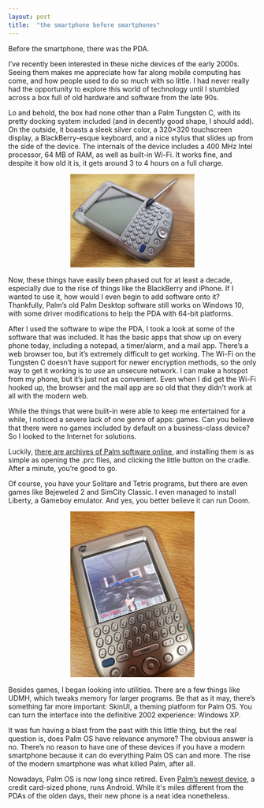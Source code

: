 ```yaml
---
layout: post
title:  "the smartphone before smartphones"
---
```


Before the smartphone, there was the PDA.

I’ve recently been interested in these niche devices of the early 2000s. Seeing them makes me appreciate how far along mobile computing has come, and how people used to do so much with so little. I had never really had the opportunity to explore this world of technology until I stumbled across a box full of old hardware and software from the late 90s.

Lo and behold, the box had none other than a Palm Tungsten C, with its pretty docking system included (and in decently good shape, I should add). On the outside, it boasts a sleek silver color, a 320×320 touchscreen display, a BlackBerry-esque keyboard, and a nice stylus that slides up from the side of the device. The internals of the device includes a 400 MHz Intel processor, 64 MB of RAM, as well as built-in Wi-Fi. It works fine, and despite it how old it is, it gets around 3 to 4 hours on a full charge.

<center><img width="50%" height="50%" src="/assets/img/smartphone-before-smartphones/sleek.jpg"></center>

Now, these things have easily been phased out for at least a decade, especially due to the rise of things like the BlackBerry and iPhone. If I wanted to use it, how would I even begin to add software onto it? Thankfully, Palm’s old Palm Desktop software still works on Windows 10, with some driver modifications to help the PDA with 64-bit platforms.

After I used the software to wipe the PDA, I took a look at some of the software that was included. It has the basic apps that show up on every phone today, including a notepad, a timer/alarm, and a mail app. There’s a web browser too, but it’s extremely difficult to get working. The Wi-Fi on the Tungsten C doesn’t have support for newer encryption methods, so the only way to get it working is to use an unsecure network. I can make a hotspot from my phone, but it’s just not as convenient. Even when I did get the Wi-Fi hooked up, the browser and the mail app are so old that they didn’t work at all with the modern web.

While the things that were built-in were able to keep me entertained for a while, I noticed a severe lack of one genre of apps: games. Can you believe that there were no games included by default on a business-class device? So I looked to the Internet for solutions.

Luckily, [there are archives of Palm software online](http://palmdb.net), and installing them is as simple as opening the .prc files, and clicking the little button on the cradle. After a minute, you’re good to go.

Of course, you have your Solitare and Tetris programs, but there are even games like Bejeweled 2 and SimCity Classic. I even managed to install Liberty, a Gameboy emulator. And yes, you better believe it can run Doom.

<center><img width="50%" height="50%" src="/assets/img/smartphone-before-smartphones/doom.jpg"></center>

Besides games, I began looking into utilities. There are a few things like UDMH, which tweaks memory for larger programs. Be that as it may, there’s something far more important: SkinUI, a theming platform for Palm OS. You can turn the interface into the definitive 2002 experience: Windows XP.

It was fun having a blast from the past with this little thing, but the real question is, does Palm OS have relevance anymore? The obvious answer is no. There’s no reason to have one of these devices if you have a modern smartphone because it can do everything Palm OS can and more. The rise of the modern smartphone was what killed Palm, after all.

Nowadays, Palm OS is now long since retired. Even [Palm’s newest device](https://palm.com/), a credit card-sized phone, runs Android. While it's miles different from the PDAs of the olden days, their new phone is a neat idea nonetheless.
